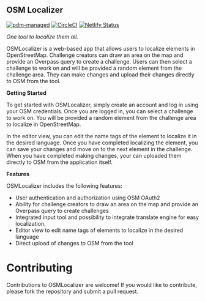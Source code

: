 ## OSM Localizer
[![pdm-managed](https://img.shields.io/badge/pdm-managed-blueviolet)](https://pdm.fming.dev)
[![CircleCI](https://dl.circleci.com/status-badge/img/gh/Aadesh-Baral/OSMLocalizer/tree/master.svg?style=svg)](https://dl.circleci.com/status-badge/redirect/gh/Aadesh-Baral/OSMLocalizer/tree/master)
[![Netlify Status](https://api.netlify.com/api/v1/badges/c35f420b-b996-4e61-a59a-1875ebbf2f21/deploy-status)](https://app.netlify.com/sites/osmlocalizer/deploys)

*One tool to localize them all.*

OSMLocalizer is a web-based app that allows users to localize elements in OpenStreetMap. Challenge creators can draw an area on the map and provide an Overpass query to create a challenge. Users can then select a challenge to work on and will be provided a random element from the challenge area. They can make changes and upload their changes directly to OSM from the tool.

**Getting Started**

To get started with OSMLocalizer, simply create an account and log in using your OSM credentials. Once you are logged in, you can select a challenge to work on. You will be provided a random element from the challenge area to localize in OpenStreetMap.

In the editor view, you can edit the name tags of the element to localize it in the desired language. Once you have completed localizing the element, you can save your changes and move on to the next element in the challenge. When you have completed making changes, your can uploaded them directly to OSM from the application itself.

**Features**

OSMLocalizer includes the following features:

- User authentication and authorization using OSM OAuth2
- Ability for challenge creators to draw an area on the map and provide an Overpass query to create challenges
- Integrated input tool and possibility to integrate translate engine for easy localization.
- Editor view to edit name tags of elements to localize in the desired language
- Direct upload of changes to OSM from the tool
# Contributing
Contributions to OSMLocalizer are welcome! If you would like to contribute, please fork the repository and submit a pull request.
